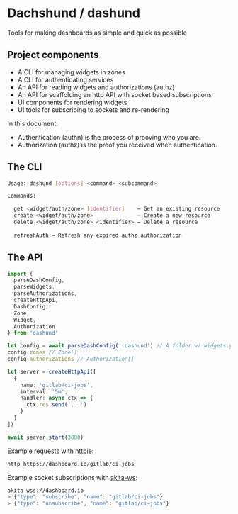 # Dachshund / dashund

Tools for making dashboards as simple and quick as possible

## Project components

- A CLI for managing widgets in zones
- A CLI for authenticating services
- An API for reading widgets and authorizations (authz)
- An API for scaffolding an http API with socket based subscriptions
- UI components for rendering widgets
- UI tools for subscribing to sockets and re-rendering

In this document:

* Authentication (authn) is the process of prooving who you are.
* Authorization (authz) is the proof you received when authentication.

## The CLI

```bash
Usage: dashund [options] <command> <subcommand>

Commands:

  get <widget/auth/zone> [identifier]    – Get an existing resource
  create <widget/auth/zone>              – Create a new resource
  delete <widget/auth/zone> <identifier> – Delete a resource
  
  refreshAuth – Refresh any expired authz authorization
```

## The API

```ts
import {
  parseDashConfig,
  parseWidgets,
  parseAuthorizations,
  createHttpApi,
  DashConfig,
  Zone,
  Widget,
  Authorization
} from 'dashund'

let config = await parseDashConfig('.dashund') // A folder w/ widgets.yml and authz.json
config.zones // Zone[]
config.authorizations // Authorization[]

let server = createHttpApi([
  {
    name: 'gitlab/ci-jobs',
    interval: '5m',
    handler: async ctx => {
      ctx.res.send('...')
    }
  }
])

await server.start(3000)
```

Example requests with [httpie](https://httpie.org/):

```bash
http https://dashboard.io/gitlab/ci-jobs
```

Example socket subscriptions with [akita-ws](https://github.com/robb-j/akita):

```bash
akita wss://dashboard.io
> {"type": "subscribe", "name": "gitlab/ci-jobs"}
> {"type": "unsubscribe", "name": "gitlab/ci-jobs"}
```
